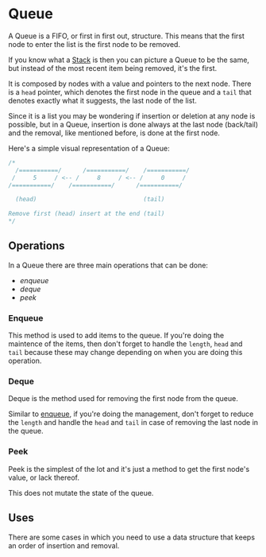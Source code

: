 
# Queue

<!-- TODO: Don't forget to add runtime of each operation -->

A Queue is a FIFO, or first in first out, structure. This means that the first node to enter the list is the first node to be removed.

If you know what a [Stack](./Stack.md) is then you can picture a Queue to be the same, but instead of the most recent item being removed, it's the first.

It is composed by nodes with a value and pointers to the next node. There is a `head` pointer, which denotes the first node in the queue and a `tail` that denotes exactly what it suggests, the last node of the list.

Since it is a list you may be wondering if insertion or deletion at any node is possible, but in a Queue, insertion is done always at the last node (back/tail) and the removal, like mentioned before, is done at the first node.

Here's a simple visual representation of a Queue:

```js
/*
  /===========/      /===========/    /===========/
 /     5     / <-- /     8     / <-- /     0     /
/===========/    /===========/      /===========/

  (head)                              (tail)

Remove first (head) insert at the end (tail)
*/
```

## Operations

In a Queue there are three main operations that can be done:

- *enqueue*
- *deque*
- *peek*

### Enqueue

This method is used to add items to the queue. If you're doing the maintence of the items, then don't forget to handle the `length`, `head` and `tail` because these may change depending on when you are doing this operation.

### Deque

Deque is the method used for removing the first node from the queue.

Similar to [enqueue](#enqueue), if you're doing the management, don't forget to reduce the `length` and handle the `head` and `tail` in case of removing the last node in the queue.

### Peek

Peek is the simplest of the lot and it's just a method to get the first node's value, or lack thereof.

This does not mutate the state of the queue.

## Uses

There are some cases in which you need to use a data structure that keeps an order of insertion and removal.

<!-- TODO: Search some cases in which you could/should use a queue. -->